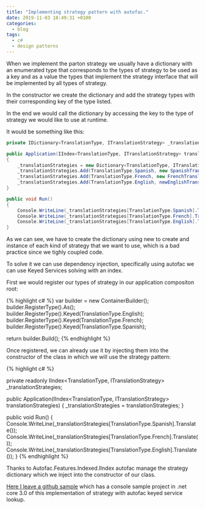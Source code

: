 ```yaml
---
title: "Implementing strategy pattern with autofac."
date: 2019-11-03 18:49:31 +0100
categories:
  - blog
tags:
  - c#
  - design patterns
---
```



When we implement the parton strategy we usually have a dictionary with an enumerated type that corresponds to the types of strategy to be used as a key and as a value the types that implement the strategy interface that will be implemented by all types of strategy.

In the constructor we create the dictionary and add the strategy types with their corresponding key of the type listed.

In the end we would call the dictionary by accessing the key to the type of strategy we would like to use at runtime.

It would be something like this:

```c#
private IDictionary<TranslationType, ITranslationStrategy> _translationStrategies;

public Application(IIndex<TranslationType, ITranslationStrategy> translationStrategies)
{
    _translationStrategies = new Dictionary<TranslationType, ITranslationStrategy>();
    _translationStrategies.Add(TranslationType.Spanish, new SpanishTranslationStrategy());
    _translationStrategies.Add(TranslationType.French, new FrenchTranslationStrategy());
    _translationStrategies.Add(TranslationType.English, newEnglishTranslationStrategy());
}

public void Run()
{
    Console.WriteLine(_translationStrategies[TranslationType.Spanish].Translate());
    Console.WriteLine(_translationStrategies[TranslationType.French].Translate());
    Console.WriteLine(_translationStrategies[TranslationType.English].Translate());
}
```

As we can see, we have to create the dictionary using new to create and instance of each kind of strategy that we want to use, which is a bad practice since we tighly coupled code.

To solve it we can use dependency injection, specifically using autofac we can use Keyed Services solving with an index.

First we would register our types of strategy in our application compositon root:

{% highlight c# %}
var builder = new ContainerBuilder();
builder.RegisterType<Application>().As<IApplication>();
builder.RegisterType<EnglishTranslationStrategy>().Keyed<ITranslationStrategy>(TranslationType.English);
builder.RegisterType<FrenchTranslationStrategy>().Keyed<ITranslationStrategy>(TranslationType.French);
builder.RegisterType<SpanishTranslationStrategy>().Keyed<ITranslationStrategy>(TranslationType.Spanish);

return builder.Build();
{% endhighlight %}

Once registered, we can already use it by injecting them into the constructor of the class in which we will use the strategy pattern:

{% highlight c# %}

private readonly IIndex<TranslationType, ITranslationStrategy> _translationStrategies;
       
public Application(IIndex<TranslationType, ITranslationStrategy> translationStrategies)
{
    _translationStrategies = translationStrategies;
}

public void Run()
{
    Console.WriteLine(_translationStrategies[TranslationType.Spanish].Translate());
    Console.WriteLine(_translationStrategies[TranslationType.French].Translate());
    Console.WriteLine(_translationStrategies[TranslationType.English].Translate());
}
{% endhighlight %}

Thanks to Autofac.Features.Indexed.IIndex autofac manage the strategy dictionary which we inject into the constructor of our class.

[Here I leave a github sample][github-sample] which has a console sample project in .net core 3.0 of this implementation of strategy with autofac keyed service lookup.

[github-sample]: https://github.com/perezdecolosia/PlayWithAutofac